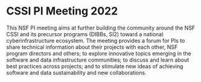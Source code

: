 # CSSI PI Meeting 2022

This NSF PI meeting aims at further building the community around the NSF CSSI and its precursor programs (DIBBs, SI2) toward a national cyberinfrastructure ecosystem. The meeting provides a forum for PIs to share technical information about their projects with each other, NSF program directors and others; to explore innovative topics emerging in the software and data infrastructure communities; to discuss and learn about best practices across projects; and to stimulate new ideas of achieving software and data sustainability and new collaborations.
